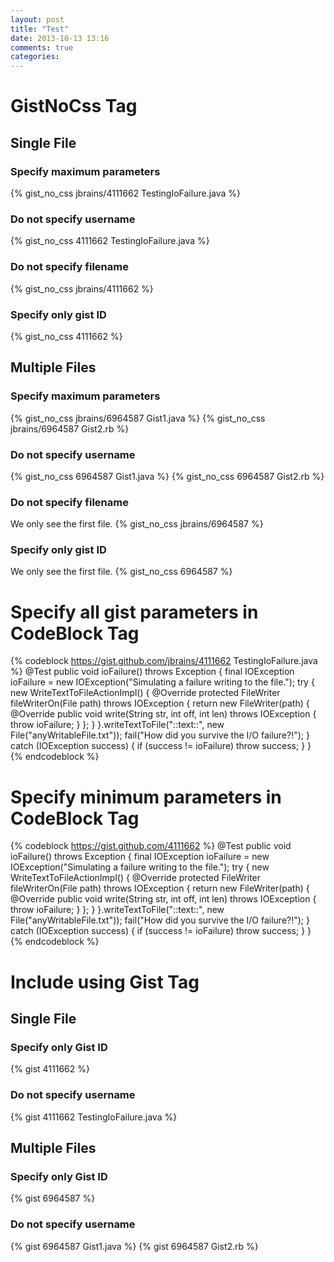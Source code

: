 ```yaml
---
layout: post
title: "Test"
date: 2013-10-13 13:16
comments: true
categories: 
---
```

# GistNoCss Tag

## Single File

### Specify maximum parameters
{% gist_no_css jbrains/4111662 TestingIoFailure.java %}

### Do not specify username
{% gist_no_css 4111662 TestingIoFailure.java %}

### Do not specify filename
{% gist_no_css jbrains/4111662 %}

### Specify only gist ID
{% gist_no_css 4111662 %}

## Multiple Files

### Specify maximum parameters
{% gist_no_css jbrains/6964587 Gist1.java %}
{% gist_no_css jbrains/6964587 Gist2.rb %}

### Do not specify username
{% gist_no_css 6964587 Gist1.java %}
{% gist_no_css 6964587 Gist2.rb %}

### Do not specify filename
We only see the first file.
{% gist_no_css jbrains/6964587 %}

### Specify only gist ID
We only see the first file.
{% gist_no_css 6964587 %}

# Specify all gist parameters in CodeBlock Tag
{% codeblock https://gist.github.com/jbrains/4111662 TestingIoFailure.java %}
@Test
public void ioFailure() throws Exception {
    final IOException ioFailure = new IOException("Simulating a failure writing to the file.");
    try {
        new WriteTextToFileActionImpl() {
            @Override
            protected FileWriter fileWriterOn(File path) throws IOException {
                return new FileWriter(path) {
                    @Override
                    public void write(String str, int off, int len) throws IOException {
                        throw ioFailure;
                    }
                };
            }
        }.writeTextToFile("::text::", new File("anyWritableFile.txt"));
        fail("How did you survive the I/O failure?!");
    } catch (IOException success) {
        if (success != ioFailure)
            throw success;
    }
}
{% endcodeblock %}

# Specify minimum parameters in CodeBlock Tag

{% codeblock https://gist.github.com/4111662 %}
@Test
public void ioFailure() throws Exception {
    final IOException ioFailure = new IOException("Simulating a failure writing to the file.");
    try {
        new WriteTextToFileActionImpl() {
            @Override
            protected FileWriter fileWriterOn(File path) throws IOException {
                return new FileWriter(path) {
                    @Override
                    public void write(String str, int off, int len) throws IOException {
                        throw ioFailure;
                    }
                };
            }
        }.writeTextToFile("::text::", new File("anyWritableFile.txt"));
        fail("How did you survive the I/O failure?!");
    } catch (IOException success) {
        if (success != ioFailure)
            throw success;
    }
}
{% endcodeblock %}

# Include using Gist Tag

## Single File

### Specify only Gist ID
{% gist 4111662 %}

### Do not specify username
{% gist 4111662 TestingIoFailure.java %}

## Multiple Files

### Specify only Gist ID
{% gist 6964587 %}

### Do not specify username
{% gist 6964587 Gist1.java %}
{% gist 6964587 Gist2.rb %}

